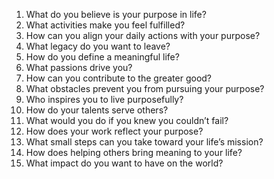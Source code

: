1. What do you believe is your purpose in life?
2. What activities make you feel fulfilled?
3. How can you align your daily actions with your purpose?
4. What legacy do you want to leave?
5. How do you define a meaningful life?
6. What passions drive you?
7. How can you contribute to the greater good?
8. What obstacles prevent you from pursuing your purpose?
9. Who inspires you to live purposefully?
10. How do your talents serve others?
11. What would you do if you knew you couldn’t fail?
12. How does your work reflect your purpose?
13. What small steps can you take toward your life’s mission?
14. How does helping others bring meaning to your life?
15. What impact do you want to have on the world?